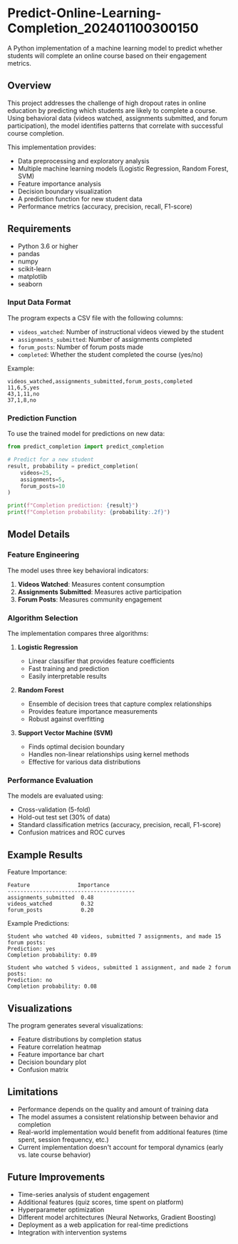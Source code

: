 # Predict-Online-Learning-Completion_202401100300150
A Python implementation of a machine learning model to predict whether students will complete an online course based on their engagement metrics.

## Overview

This project addresses the challenge of high dropout rates in online education by predicting which students are likely to complete a course. Using behavioral data (videos watched, assignments submitted, and forum participation), the model identifies patterns that correlate with successful course completion.

This implementation provides:
- Data preprocessing and exploratory analysis
- Multiple machine learning models (Logistic Regression, Random Forest, SVM)
- Feature importance analysis
- Decision boundary visualization
- A prediction function for new student data
- Performance metrics (accuracy, precision, recall, F1-score)

## Requirements

- Python 3.6 or higher
- pandas
- numpy
- scikit-learn
- matplotlib
- seaborn

### Input Data Format

The program expects a CSV file with the following columns:
- `videos_watched`: Number of instructional videos viewed by the student
- `assignments_submitted`: Number of assignments completed
- `forum_posts`: Number of forum posts made
- `completed`: Whether the student completed the course (yes/no)

Example:
```
videos_watched,assignments_submitted,forum_posts,completed
11,6,5,yes
43,1,11,no
37,1,8,no
```

### Prediction Function

To use the trained model for predictions on new data:

```python
from predict_completion import predict_completion

# Predict for a new student
result, probability = predict_completion(
    videos=25,
    assignments=5,
    forum_posts=10
)

print(f"Completion prediction: {result}")
print(f"Completion probability: {probability:.2f}")
```

## Model Details

### Feature Engineering

The model uses three key behavioral indicators:
1. **Videos Watched**: Measures content consumption
2. **Assignments Submitted**: Measures active participation
3. **Forum Posts**: Measures community engagement

### Algorithm Selection

The implementation compares three algorithms:

1. **Logistic Regression**
   - Linear classifier that provides feature coefficients
   - Fast training and prediction
   - Easily interpretable results

2. **Random Forest**
   - Ensemble of decision trees that capture complex relationships
   - Provides feature importance measurements
   - Robust against overfitting

3. **Support Vector Machine (SVM)**
   - Finds optimal decision boundary
   - Handles non-linear relationships using kernel methods
   - Effective for various data distributions

### Performance Evaluation

The models are evaluated using:
- Cross-validation (5-fold)
- Hold-out test set (30% of data)
- Standard classification metrics (accuracy, precision, recall, F1-score)
- Confusion matrices and ROC curves

## Example Results

Feature Importance:
```
Feature               Importance
----------------------------------------
assignments_submitted  0.48
videos_watched         0.32
forum_posts            0.20
```

Example Predictions:
```
Student who watched 40 videos, submitted 7 assignments, and made 15 forum posts:
Prediction: yes
Completion probability: 0.89

Student who watched 5 videos, submitted 1 assignment, and made 2 forum posts:
Prediction: no
Completion probability: 0.08
```

## Visualizations

The program generates several visualizations:
- Feature distributions by completion status
- Feature correlation heatmap
- Feature importance bar chart
- Decision boundary plot
- Confusion matrix

## Limitations

- Performance depends on the quality and amount of training data
- The model assumes a consistent relationship between behavior and completion
- Real-world implementation would benefit from additional features (time spent, session frequency, etc.)
- Current implementation doesn't account for temporal dynamics (early vs. late course behavior)

## Future Improvements

- Time-series analysis of student engagement
- Additional features (quiz scores, time spent on platform)
- Hyperparameter optimization
- Different model architectures (Neural Networks, Gradient Boosting)
- Deployment as a web application for real-time predictions
- Integration with intervention systems
